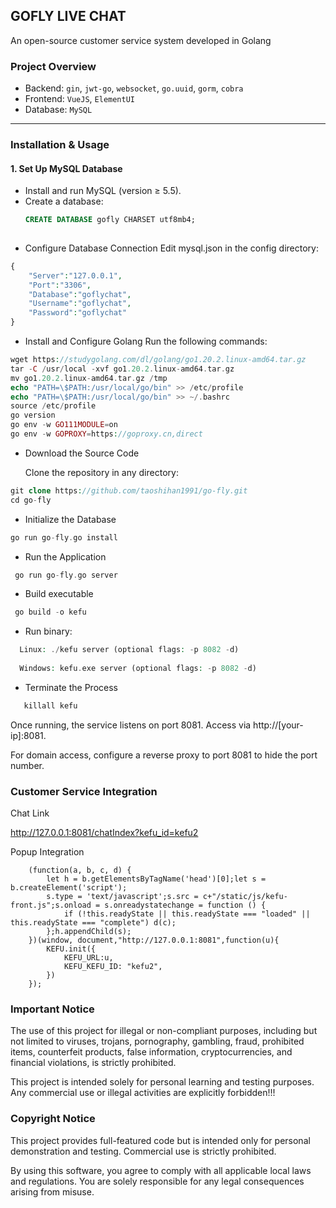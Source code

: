 ## GOFLY LIVE CHAT
An open-source customer service system developed in Golang

### Project Overview  
- Backend: `gin`, `jwt-go`, `websocket`, `go.uuid`, `gorm`, `cobra`  
- Frontend: `VueJS`, `ElementUI`  
- Database: `MySQL`  

---

### Installation & Usage  

#### 1. Set Up MySQL Database  
- Install and run MySQL (version ≥ 5.5).  
- Create a database:  
  ```sql
  CREATE DATABASE gofly CHARSET utf8mb4;
   
*  Configure Database Connection
   Edit mysql.json in the config directory:
```php
{
	"Server":"127.0.0.1",
	"Port":"3306",
	"Database":"goflychat",
	"Username":"goflychat",
	"Password":"goflychat"
}
```
* Install and Configure Golang
  Run the following commands:
```php
wget https://studygolang.com/dl/golang/go1.20.2.linux-amd64.tar.gz
tar -C /usr/local -xvf go1.20.2.linux-amd64.tar.gz
mv go1.20.2.linux-amd64.tar.gz /tmp
echo "PATH=\$PATH:/usr/local/go/bin" >> /etc/profile
echo "PATH=\$PATH:/usr/local/go/bin" >> ~/.bashrc
source /etc/profile
go version
go env -w GO111MODULE=on
go env -w GOPROXY=https://goproxy.cn,direct
```
* Download the Source Code

  Clone the repository in any directory:
```php
git clone https://github.com/taoshihan1991/go-fly.git 
cd go-fly  
 ```  
* Initialize the Database
 ```php
 go run go-fly.go install
 ```  
* Run the Application
```php
 go run go-fly.go server
 ```
* ​​Build executable
```php
 go build -o kefu
```
* ​​Run binary​​:
```php
  Linux: ./kefu server (optional flags: -p 8082 -d)
  
  Windows: kefu.exe server (optional flags: -p 8082 -d)
```  
* Terminate the Process
```php
   killall kefu
``` 

Once running, the service listens on port 8081. Access via http://[your-ip]:8081.

For domain access, configure a reverse proxy to port 8081 to hide the port number.
### Customer Service Integration
Chat Link

http://127.0.0.1:8081/chatIndex?kefu_id=kefu2

Popup Integration

```
    (function(a, b, c, d) {
        let h = b.getElementsByTagName('head')[0];let s = b.createElement('script');
        s.type = 'text/javascript';s.src = c+"/static/js/kefu-front.js";s.onload = s.onreadystatechange = function () {
            if (!this.readyState || this.readyState === "loaded" || this.readyState === "complete") d(c);
        };h.appendChild(s);
    })(window, document,"http://127.0.0.1:8081",function(u){
        KEFU.init({
            KEFU_URL:u,
            KEFU_KEFU_ID: "kefu2",
        })
    });

```
### Important Notice  
The use of this project for illegal or non-compliant purposes, including but not limited to viruses, trojans, pornography, gambling, fraud, prohibited items, counterfeit products, false information, cryptocurrencies, and financial violations, is strictly prohibited.  

This project is intended solely for personal learning and testing purposes. Any commercial use or illegal activities are explicitly forbidden!!!  



### Copyright Notice
This project provides full-featured code but is intended ​​only for personal demonstration and testing​​. Commercial use is strictly prohibited.

By using this software, you agree to comply with all applicable local laws and regulations. ​​You are solely responsible for any legal consequences arising from misuse.​